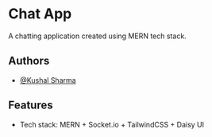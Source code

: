 
# Chat App

A chatting application created using MERN tech stack.
## Authors

- [@Kushal Sharma](https://www.github.com/Kushal4369)


## Features

- Tech stack: MERN + Socket.io + TailwindCSS + Daisy UI



